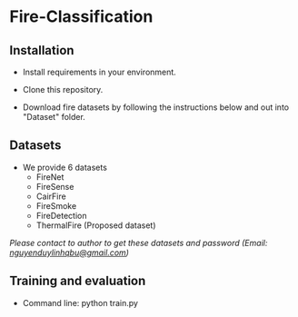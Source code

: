 # Fire-Classification
## Installation

* Install requirements in your environment. 

* Clone this repository.

* Download fire datasets by following the instructions below and out into "Dataset" folder.
## Datasets
* We provide 6 datasets
  * FireNet
  * FireSense
  * CairFire
  * FireSmoke
  * FireDetection
  * ThermalFire (Proposed dataset)
  
 *Please contact to author to get these datasets and password (Email: nguyenduylinhqbu@gmail.com)*
## Training and evaluation
* Command line: python train.py

